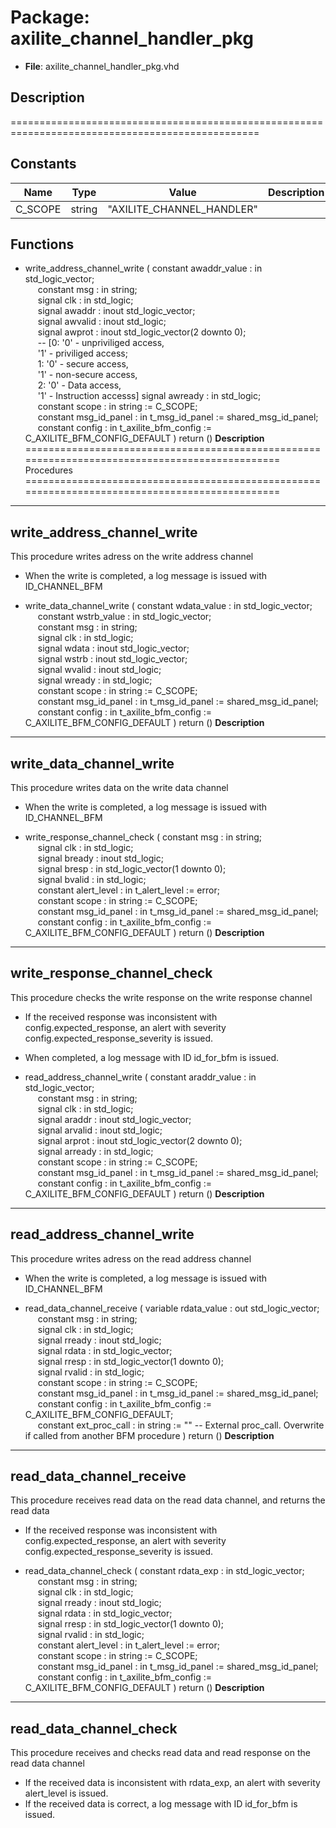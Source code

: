 # Package: axilite_channel_handler_pkg

- **File**: axilite_channel_handler_pkg.vhd
## Description

=================================================================================================

## Constants

| Name    | Type   | Value                      | Description |
| ------- | ------ | -------------------------- | ----------- |
| C_SCOPE | string |  "AXILITE_CHANNEL_HANDLER" |             |
## Functions
- write_address_channel_write <font id="function_arguments">( constant awaddr_value : in    std_logic_vector;<br><span style="padding-left:20px"> constant msg          : in    string;<br><span style="padding-left:20px"> signal   clk          : in    std_logic;<br><span style="padding-left:20px"> signal   awaddr       : inout std_logic_vector;<br><span style="padding-left:20px"> signal   awvalid      : inout std_logic;<br><span style="padding-left:20px"> signal   awprot       : inout std_logic_vector(2 downto 0);<br><span style="padding-left:20px"> -- [0: '0' - unpriviliged access,<br><span style="padding-left:20px"> '1' - priviliged access;<br><span style="padding-left:20px"> 1: '0' - secure access,<br><span style="padding-left:20px"> '1' - non-secure access,<br><span style="padding-left:20px"> 2: '0' - Data access,<br><span style="padding-left:20px"> '1' - Instruction accesss] signal   awready      : in    std_logic;<br><span style="padding-left:20px"> constant scope        : in    string                := C_SCOPE;<br><span style="padding-left:20px"> constant msg_id_panel : in    t_msg_id_panel        := shared_msg_id_panel;<br><span style="padding-left:20px"> constant config       : in    t_axilite_bfm_config  := C_AXILITE_BFM_CONFIG_DEFAULT ) </font> <font id="function_return">return ()</font>
**Description**
===============================================================================================
 Procedures
===============================================================================================
----------------------------------------
 write_address_channel_write
----------------------------------------
 This procedure writes adress on the write address channel
 - When the write is completed, a log message is issued with ID_CHANNEL_BFM

- write_data_channel_write <font id="function_arguments">( constant wdata_value  : in    std_logic_vector;<br><span style="padding-left:20px"> constant wstrb_value  : in    std_logic_vector;<br><span style="padding-left:20px"> constant msg          : in    string;<br><span style="padding-left:20px"> signal   clk          : in    std_logic;<br><span style="padding-left:20px"> signal   wdata        : inout std_logic_vector;<br><span style="padding-left:20px"> signal   wstrb        : inout std_logic_vector;<br><span style="padding-left:20px"> signal   wvalid       : inout std_logic;<br><span style="padding-left:20px"> signal   wready       : in    std_logic;<br><span style="padding-left:20px"> constant scope        : in    string                := C_SCOPE;<br><span style="padding-left:20px"> constant msg_id_panel : in    t_msg_id_panel        := shared_msg_id_panel;<br><span style="padding-left:20px"> constant config       : in    t_axilite_bfm_config  := C_AXILITE_BFM_CONFIG_DEFAULT ) </font> <font id="function_return">return ()</font>
**Description**
----------------------------------------
 write_data_channel_write
----------------------------------------
 This procedure writes data on the write data channel
 - When the write is completed, a log message is issued with ID_CHANNEL_BFM

- write_response_channel_check <font id="function_arguments">( constant msg          : in    string;<br><span style="padding-left:20px"> signal   clk          : in    std_logic;<br><span style="padding-left:20px"> signal   bready       : inout std_logic;<br><span style="padding-left:20px"> signal   bresp        : in    std_logic_vector(1 downto 0);<br><span style="padding-left:20px"> signal   bvalid       : in    std_logic;<br><span style="padding-left:20px"> constant alert_level  : in    t_alert_level         := error;<br><span style="padding-left:20px"> constant scope        : in    string                := C_SCOPE;<br><span style="padding-left:20px"> constant msg_id_panel : in    t_msg_id_panel        := shared_msg_id_panel;<br><span style="padding-left:20px"> constant config       : in    t_axilite_bfm_config  := C_AXILITE_BFM_CONFIG_DEFAULT ) </font> <font id="function_return">return ()</font>
**Description**
----------------------------------------
 write_response_channel_check
----------------------------------------
 This procedure checks the write response on the write response channel
 - If the received response was inconsistent with config.expected_response, 
   an alert with severity config.expected_response_severity is issued.
 - When completed, a log message with ID id_for_bfm is issued.

- read_address_channel_write <font id="function_arguments">( constant araddr_value : in    std_logic_vector;<br><span style="padding-left:20px"> constant msg          : in    string;<br><span style="padding-left:20px"> signal   clk          : in    std_logic;<br><span style="padding-left:20px"> signal   araddr       : inout std_logic_vector;<br><span style="padding-left:20px"> signal   arvalid      : inout std_logic;<br><span style="padding-left:20px"> signal   arprot       : inout std_logic_vector(2 downto 0);<br><span style="padding-left:20px"> signal   arready      : in    std_logic;<br><span style="padding-left:20px"> constant scope        : in    string                := C_SCOPE;<br><span style="padding-left:20px"> constant msg_id_panel : in    t_msg_id_panel        := shared_msg_id_panel;<br><span style="padding-left:20px"> constant config       : in    t_axilite_bfm_config  := C_AXILITE_BFM_CONFIG_DEFAULT ) </font> <font id="function_return">return ()</font>
**Description**
----------------------------------------
 read_address_channel_write
----------------------------------------
 This procedure writes adress on the read address channel
 - When the write is completed, a log message is issued with ID_CHANNEL_BFM

- read_data_channel_receive <font id="function_arguments">( variable rdata_value    : out   std_logic_vector;<br><span style="padding-left:20px"> constant msg            : in    string;<br><span style="padding-left:20px"> signal   clk            : in    std_logic;<br><span style="padding-left:20px"> signal   rready         : inout std_logic;<br><span style="padding-left:20px"> signal   rdata          : in    std_logic_vector;<br><span style="padding-left:20px"> signal   rresp          : in    std_logic_vector(1 downto 0);<br><span style="padding-left:20px"> signal   rvalid         : in    std_logic;<br><span style="padding-left:20px"> constant scope          : in    string                := C_SCOPE;<br><span style="padding-left:20px"> constant msg_id_panel   : in    t_msg_id_panel        := shared_msg_id_panel;<br><span style="padding-left:20px"> constant config         : in    t_axilite_bfm_config  := C_AXILITE_BFM_CONFIG_DEFAULT;<br><span style="padding-left:20px"> constant ext_proc_call  : in    string                := ""  -- External proc_call. Overwrite if called from another BFM procedure ) </font> <font id="function_return">return ()</font>
**Description**
----------------------------------------
 read_data_channel_receive
----------------------------------------
 This procedure receives read data on the read data channel,
 and returns the read data
 - If the received response was inconsistent with config.expected_response, 
   an alert with severity config.expected_response_severity is issued.

- read_data_channel_check <font id="function_arguments">( constant rdata_exp    : in    std_logic_vector;<br><span style="padding-left:20px"> constant msg          : in    string;<br><span style="padding-left:20px"> signal   clk          : in    std_logic;<br><span style="padding-left:20px"> signal   rready       : inout std_logic;<br><span style="padding-left:20px"> signal   rdata        : in    std_logic_vector;<br><span style="padding-left:20px"> signal   rresp        : in    std_logic_vector(1 downto 0);<br><span style="padding-left:20px"> signal   rvalid       : in    std_logic;<br><span style="padding-left:20px"> constant alert_level  : in    t_alert_level         := error;<br><span style="padding-left:20px"> constant scope        : in    string                := C_SCOPE;<br><span style="padding-left:20px"> constant msg_id_panel : in    t_msg_id_panel        := shared_msg_id_panel;<br><span style="padding-left:20px"> constant config       : in    t_axilite_bfm_config  := C_AXILITE_BFM_CONFIG_DEFAULT ) </font> <font id="function_return">return ()</font>
**Description**
----------------------------------------
 read_data_channel_check
----------------------------------------
 This procedure receives and checks read data and 
 read response on the read data channel
 - If the received data is inconsistent with rdata_exp, 
   an alert with severity alert_level is issued.
 - If the received data is correct, a log message with ID id_for_bfm is issued.

